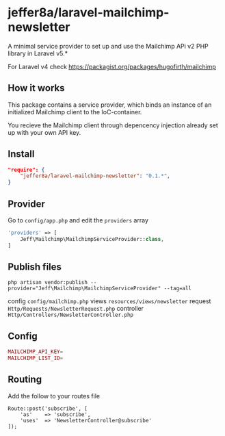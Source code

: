 # jeffer8a/laravel-mailchimp-newsletter
A minimal service provider to set up and use the Mailchimp APi v2 PHP library in Laravel v5.*

For Laravel v4 check https://packagist.org/packages/hugofirth/mailchimp


## How it works
This package contains a service provider, which binds an instance of an initialized Mailchimp client to the IoC-container.

You recieve the Mailchimp client through depencency injection already set up with your own API key.

## Install

```json
"require": {
    "jeffer8a/laravel-mailchimp-newsletter": "0.1.*",
}
```

## Provider

Go to ```config/app.php``` and edit the ```providers``` array

```php
'providers' => [
	Jeff\Mailchimp\MailchimpServiceProvider::class,
]
```

## Publish files

```
php artisan vendor:publish --provider="Jeff\Mailchimp\MailchimpServiceProvider" --tag=all
```

config     ```config/mailchimp.php```
views      ```resources/views/newsletter```
request    ```Http/Requests/NewsletterRequest.php```
controller ```Http/Controllers/NewsletterController.php```

## Config

```php
MAILCHIMP_API_KEY=
MAILCHIMP_LIST_ID=
```

## Routing

Add the follow to your routes file

```
Route::post('subscribe', [
    'as'    => 'subscribe',
    'uses'  => 'NewsletterController@subscribe'
]);
```

